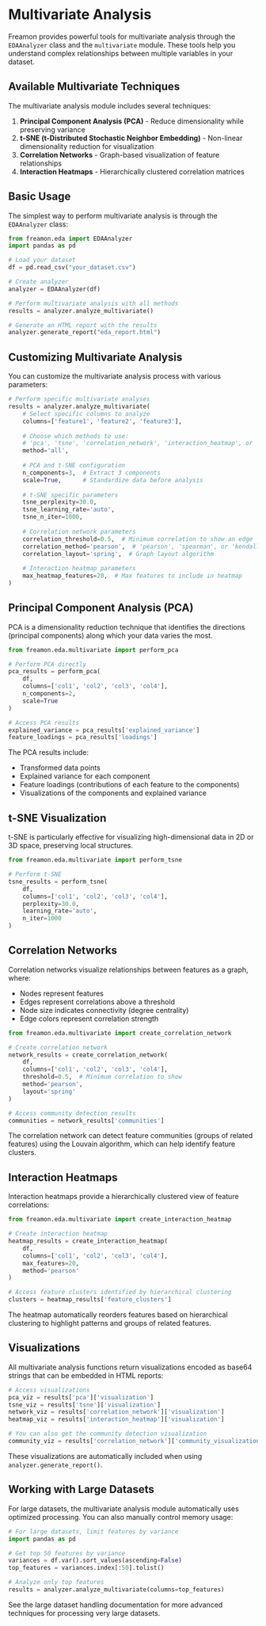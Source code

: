 # Multivariate Analysis

Freamon provides powerful tools for multivariate analysis through the `EDAAnalyzer` class and the `multivariate` module. These tools help you understand complex relationships between multiple variables in your dataset.

## Available Multivariate Techniques

The multivariate analysis module includes several techniques:

1. **Principal Component Analysis (PCA)** - Reduce dimensionality while preserving variance
2. **t-SNE (t-Distributed Stochastic Neighbor Embedding)** - Non-linear dimensionality reduction for visualization
3. **Correlation Networks** - Graph-based visualization of feature relationships 
4. **Interaction Heatmaps** - Hierarchically clustered correlation matrices

## Basic Usage

The simplest way to perform multivariate analysis is through the `EDAAnalyzer` class:

```python
from freamon.eda import EDAAnalyzer
import pandas as pd

# Load your dataset
df = pd.read_csv("your_dataset.csv")

# Create analyzer
analyzer = EDAAnalyzer(df)

# Perform multivariate analysis with all methods
results = analyzer.analyze_multivariate()

# Generate an HTML report with the results
analyzer.generate_report("eda_report.html")
```

## Customizing Multivariate Analysis

You can customize the multivariate analysis process with various parameters:

```python
# Perform specific multivariate analyses
results = analyzer.analyze_multivariate(
    # Select specific columns to analyze
    columns=['feature1', 'feature2', 'feature3'],
    
    # Choose which methods to use:
    # 'pca', 'tsne', 'correlation_network', 'interaction_heatmap', or 'all'
    method='all',
    
    # PCA and t-SNE configuration
    n_components=3,  # Extract 3 components
    scale=True,      # Standardize data before analysis
    
    # t-SNE specific parameters
    tsne_perplexity=30.0,
    tsne_learning_rate='auto',
    tsne_n_iter=1000,
    
    # Correlation network parameters
    correlation_threshold=0.5,  # Minimum correlation to show an edge
    correlation_method='pearson',  # 'pearson', 'spearman', or 'kendall'
    correlation_layout='spring',  # Graph layout algorithm
    
    # Interaction heatmap parameters
    max_heatmap_features=20,  # Max features to include in heatmap
)
```

## Principal Component Analysis (PCA)

PCA is a dimensionality reduction technique that identifies the directions (principal components) along which your data varies the most.

```python
from freamon.eda.multivariate import perform_pca

# Perform PCA directly
pca_results = perform_pca(
    df,
    columns=['col1', 'col2', 'col3', 'col4'],
    n_components=2,
    scale=True
)

# Access PCA results
explained_variance = pca_results['explained_variance']
feature_loadings = pca_results['loadings']
```

The PCA results include:
- Transformed data points
- Explained variance for each component
- Feature loadings (contributions of each feature to the components)
- Visualizations of the components and explained variance

## t-SNE Visualization

t-SNE is particularly effective for visualizing high-dimensional data in 2D or 3D space, preserving local structures.

```python
from freamon.eda.multivariate import perform_tsne

# Perform t-SNE
tsne_results = perform_tsne(
    df,
    columns=['col1', 'col2', 'col3', 'col4'],
    perplexity=30.0,
    learning_rate='auto',
    n_iter=1000
)
```

## Correlation Networks

Correlation networks visualize relationships between features as a graph, where:
- Nodes represent features
- Edges represent correlations above a threshold
- Node size indicates connectivity (degree centrality)
- Edge colors represent correlation strength

```python
from freamon.eda.multivariate import create_correlation_network

# Create correlation network
network_results = create_correlation_network(
    df,
    columns=['col1', 'col2', 'col3', 'col4'],
    threshold=0.5,  # Minimum correlation to show
    method='pearson',
    layout='spring'
)

# Access community detection results
communities = network_results['communities']
```

The correlation network can detect feature communities (groups of related features) using the Louvain algorithm, which can help identify feature clusters.

## Interaction Heatmaps

Interaction heatmaps provide a hierarchically clustered view of feature correlations:

```python
from freamon.eda.multivariate import create_interaction_heatmap

# Create interaction heatmap
heatmap_results = create_interaction_heatmap(
    df,
    columns=['col1', 'col2', 'col3', 'col4'],
    max_features=20,
    method='pearson'
)

# Access feature clusters identified by hierarchical clustering
clusters = heatmap_results['feature_clusters']
```

The heatmap automatically reorders features based on hierarchical clustering to highlight patterns and groups of related features.

## Visualizations

All multivariate analysis functions return visualizations encoded as base64 strings that can be embedded in HTML reports:

```python
# Access visualizations
pca_viz = results['pca']['visualization']
tsne_viz = results['tsne']['visualization']
network_viz = results['correlation_network']['visualization']
heatmap_viz = results['interaction_heatmap']['visualization']

# You can also get the community detection visualization
community_viz = results['correlation_network']['community_visualization']
```

These visualizations are automatically included when using `analyzer.generate_report()`.

## Working with Large Datasets

For large datasets, the multivariate analysis module automatically uses optimized processing. You can also manually control memory usage:

```python
# For large datasets, limit features by variance
import pandas as pd

# Get top 50 features by variance
variances = df.var().sort_values(ascending=False)
top_features = variances.index[:50].tolist()

# Analyze only top features
results = analyzer.analyze_multivariate(columns=top_features)
```

See the large dataset handling documentation for more advanced techniques for processing very large datasets.